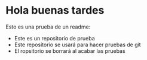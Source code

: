 <h1>Hola buenas tardes</h1>
Esto es una prueba de un readme:
<ul>
  <li>Este es un repositorio de prueba</li>
  <li>Este repositorio se usará para hacer pruebas de git</li>
  <li>El ropsitorio se borrará al acabar las pruebas</li>
</ul>
